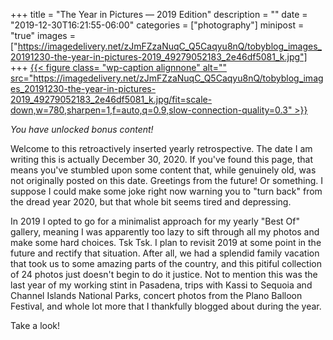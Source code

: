 +++
title = "The Year in Pictures — 2019 Edition"
description = ""
date = "2019-12-30T16:21:55-06:00"
categories = ["photography"]
minipost = "true"
images = ["https://imagedelivery.net/zJmFZzaNuqC_Q5Caqyu8nQ/tobyblog_images_20191230-the-year-in-pictures-2019_49279052183_2e46df5081_k.jpg"]
+++
[{{< figure class= "wp-caption alignnone" alt="" src="https://imagedelivery.net/zJmFZzaNuqC_Q5Caqyu8nQ/tobyblog_images_20191230-the-year-in-pictures-2019_49279052183_2e46df5081_k.jpg/fit=scale-down,w=780,sharpen=1,f=auto,q=0.9,slow-connection-quality=0.3" >}}](https://www.flickr.com/photos/tobyjmarks/albums/72157712375623937/with/49279052183/)

*You have unlocked bonus content!*

Welcome to this retroactively inserted yearly retrospective. The date I am writing this is actually December 30, 2020. If you've found this page, that means you've stumbled upon some content that, while genuinely old, was not originally posted on this date. Greetings from the future! Or something. I suppose I could make some joke right now warning you to "turn back" from the dread year 2020, but that whole bit seems tired and depressing.

In 2019 I opted to go for a minimalist approach for my yearly "Best Of" gallery, meaning I was apparently too lazy to sift through all my photos and make some hard choices. Tsk Tsk. I plan to revisit 2019 at some point in the future and rectify that situation. After all, we had a splendid family vacation that took us to some amazing parts of the country, and this pitiful collection of 24 photos just doesn't begin to do it justice. Not to mention this was the last year of my working stint in Pasadena, trips with Kassi to Sequoia and Channel Islands National Parks, concert photos from the Plano Balloon Festival, and whole lot more that I thankfully blogged about during the year.

Take a look!

